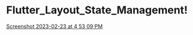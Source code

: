 # Flutter_Layout_State_Management!
[Screenshot 2023-02-23 at 4 53 09 PM](https://user-images.githubusercontent.com/78723011/220893259-2d9fec4c-e9de-4052-b36a-6d41f6d346c1.png)
